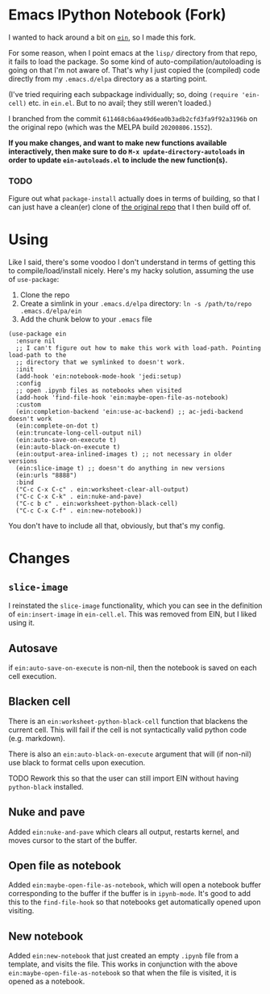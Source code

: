 # Emacs IPython Notebook (Fork)

I wanted to hack around a bit on
[`ein`](https://github.com/millejoh/emacs-ipython-notebook/), so I made this fork.

For some reason, when I point emacs at the `lisp/` directory from that repo, it fails to
load the package. So some kind of auto-compilation/autoloading is going on that I'm not
aware of. That's why I just copied the (compiled) code directly from my `.emacs.d/elpa`
directory as a starting point.

(I've tried requiring each subpackage individually; so, doing `(require 'ein-cell)`
etc. in `ein.el`. But to no avail; they still weren't loaded.)

I branched from the commit `611468cb6aa49d6ea0b3adb2cfd3fa9f92a3196b` on the original
repo (which was the MELPA build `20200806.1552`).

**If you make changes, and want to make new functions available interactively, then make
sure to do `M-x update-directory-autoloads` in order to update `ein-autoloads.el` to
include the new function(s).**

### TODO

Figure out what `package-install` actually does in terms of building, so that I can just
have a clean(er) clone of [the original
repo](https://github.com/millejoh/emacs-ipython-notebook) that I then build off of.

# Using

Like I said, there's some voodoo I don't understand in terms of getting this to
compile/load/install nicely. Here's my hacky solution, assuming the use of
`use-package`:

1. Clone the repo
2. Create a simlink in your `.emacs.d/elpa` directory: `ln -s /path/to/repo
   .emacs.d/elpa/ein`
3. Add the chunk below to your `.emacs` file

```elisp
(use-package ein
  :ensure nil
  ;; I can't figure out how to make this work with load-path. Pointing load-path to the
  ;; directory that we symlinked to doesn't work.
  :init
  (add-hook 'ein:notebook-mode-hook 'jedi:setup)
  :config
  ;; open .ipynb files as notebooks when visited
  (add-hook 'find-file-hook 'ein:maybe-open-file-as-notebook)
  :custom
  (ein:completion-backend 'ein:use-ac-backend) ;; ac-jedi-backend doesn't work
  (ein:complete-on-dot t)
  (ein:truncate-long-cell-output nil)
  (ein:auto-save-on-execute t)
  (ein:auto-black-on-execute t)
  (ein:output-area-inlined-images t) ;; not necessary in older versions
  (ein:slice-image t) ;; doesn't do anything in new versions
  (ein:urls "8888")
  :bind
  ("C-c C-x C-c" . ein:worksheet-clear-all-output)
  ("C-c C-x C-k" . ein:nuke-and-pave)
  ("C-c b c" . ein:worksheet-python-black-cell)
  ("C-c C-x C-f" . ein:new-notebook))
```

You don't have to include all that, obviously, but that's my config.

# Changes

## `slice-image`

I reinstated the `slice-image` functionality, which you can see in the definition of
`ein:insert-image` in `ein-cell.el`. This was removed from EIN, but I liked using it.

## Autosave

if `ein:auto-save-on-execute` is non-nil, then the notebook is saved on each cell
execution.

## Blacken cell

There is an `ein:worksheet-python-black-cell` function that blackens the current
cell. This will fail if the cell is not syntactically valid python code
(e.g. markdown).

There is also an `ein:auto-black-on-execute` argument that will (if non-nil) use black
to format cells upon execution.

TODO Rework this so that the user can still import EIN without having `python-black`
installed.


## Nuke and pave

Added `ein:nuke-and-pave` which clears all output, restarts kernel, and moves cursor to
the start of the buffer.

## Open file as notebook

Added `ein:maybe-open-file-as-notebook`, which will open a notebook buffer corresponding
to the buffer if the buffer is in `ipynb-mode`. It's good to add this to the
`find-file-hook` so that notebooks get automatically opened upon visiting.

## New notebook

Added `ein:new-notebook` that just created an empty `.ipynb` file from a
template, and visits the file. This works in conjunction with the above
`ein:maybe-open-file-as-notebook` so that when the file is visited, it is opened as a notebook.

